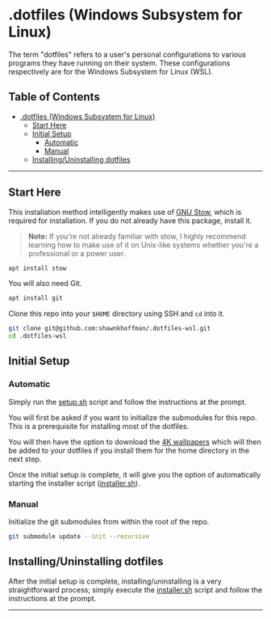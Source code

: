 # .dotfiles (Windows Subsystem for Linux)

The term "dotfiles" refers to a user's personal configurations to various programs they have running on their system. These configurations respectively are for the Windows Subsystem for Linux (WSL).

## Table of Contents

- [.dotfiles (Windows Subsystem for Linux)](#dotfiles-windows-subsystem-for-linux)
  - [Start Here](#start-here)
  - [Initial Setup](#initial-setup)
    - [Automatic](#automatic)
    - [Manual](#manual)
  - [Installing/Uninstalling dotfiles](#installinguninstalling-dotfiles)
  <!-- - [Installing Packages](#installing-packages) -->

---

## Start Here

This installation method intelligently makes use of [GNU Stow](https://www.gnu.org/software/stow/), which is required for installation. If you do not already have this package, install it.

> **Note:** If you're not already familiar with stow, I highly recommend learning how to make use of it on Unix-like systems whether you're a professional or a power user.

```bash
apt install stow
```

You will also need Git.

```bash
apt install git
```

Clone this repo into your `$HOME` directory using SSH and `cd` into it.

```bash
git clone git@github.com:shawnkhoffman/.dotfiles-wsl.git
cd .dotfiles-wsl
```

## Initial Setup

### Automatic

Simply run the [setup.sh](/setup.sh) script and follow the instructions at the prompt.

You will first be asked if you want to initialize the submodules for this repo. This is a prerequisite for installing most of the dotfiles.

You will then have the option to download the [4K wallpapers](https://github.com/shawnkhoffman/wallpapers-4k) which will then be added to your dotfiles if you install them for the home directory in the next step.

Once the initial setup is complete, it will give you the option of automatically starting the installer script ([installer.sh](/installer.sh)).

### Manual

Initialize the git submodules from within the root of the repo.

```bash
git submodule update --init --recursive
```

## Installing/Uninstalling dotfiles

After the initial setup is complete, installing/uninstalling is a very straightforward process; simply execute the [installer.sh](/installer.sh) script and follow the instructions at the prompt.

---

<!-- ## Installing Packages

The [/packages](/packages) directory contains two lists of all the packages that I use on WSL.

This assumes you use both pacman for official packages and yay for AUR packages. Install packages from pacman and AUR:

```bash
cd packages/
pacman -S --noconfirm --needed - < .pacman.list && yay -S --noconfirm - < .aur.list
```

> Note: The `--needed` option skips packages that are already installed.

To create a package list of your own, run the following commands.

```bash
pacman -Qqe > .pacman.list
```

```bash
yay -Qqe > .aur.list
``` -->
